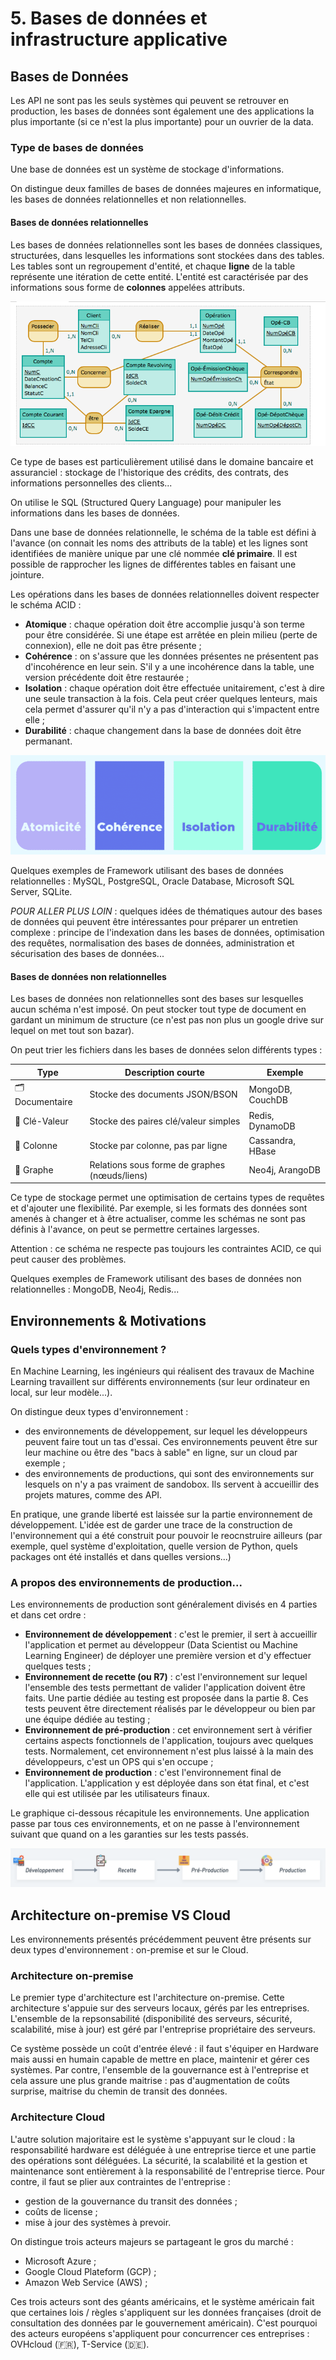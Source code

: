 # 5. Bases de données et infrastructure applicative

## Bases de Données

Les API ne sont pas les seuls systèmes qui peuvent se retrouver en production, les bases de données sont également une des applications la plus importante (si ce n'est la plus importante) pour un ouvrier de la data. 

### Type de bases de données

Une base de données est un système de stockage d'informations.

On distingue deux familles de bases de données majeures en informatique, les bases de données relationnelles et non relationnelles. 

#### Bases de données relationnelles 

Les bases de données relationnelles sont les bases de données classiques, structurées, dans lesquelles les informations sont stockées dans des tables. Les tables sont un regroupement d'entité, et chaque **ligne** de la table représente une itération de cette entité. L'entité est caractérisée par des informations sous forme de **colonnes** appelées attributs.

<p align="center">
  <img src="./resources/05_infrastructures/schema_bdd_bank.png" />
</p>

Ce type de bases est particulièrement utilisé dans le domaine bancaire et assuranciel : stockage de l'historique des crédits, des contrats, des informations personnelles des clients...

On utilise le SQL (Structured Query Language) pour manipuler les informations dans les bases de données. 

Dans une base de données relationnelle, le schéma de la table est défini à l'avance (on connait les noms des attributs de la table) et les lignes sont identifiées de manière unique par une clé nommée **clé primaire**. Il est possible de rapprocher les lignes de différentes tables en faisant une jointure.

Les opérations dans les bases de données relationnelles doivent respecter le schéma ACID : 
- **Atomique** : chaque opération doit être accomplie jusqu'à son terme pour être considérée. Si une étape est arrêtée en plein milieu (perte de connexion), elle ne doit pas être présente ;
- **Cohérence** : on s'assure que les données présentes ne présentent pas d'incohérence en leur sein. S'il y a une incohérence dans la table, une version précédente doit être restaurée ;
- **Isolation** : chaque opération doit être effectuée unitairement, c'est à dire une seule transaction à la fois. Cela peut créer quelques lenteurs, mais cela permet d'assurer qu'il n'y a pas d'interaction qui s'impactent entre elle ;
- **Durabilité** : chaque changement dans la base de données doit être permanant.

<p align="center">
  <img src="./resources/05_infrastructures/acid_bdd.png" />
</p>

Quelques exemples de Framework utilisant des bases de données relationnelles : MySQL, PostgreSQL, Oracle Database, Microsoft SQL Server, SQLite.

*POUR ALLER PLUS LOIN* : quelques idées de thématiques autour des bases de données qui peuvent être intéressantes pour préparer un entretien complexe : principe de l'indexation dans les bases de données, optimisation des requêtes, normalisation des bases de données, administration et sécurisation des bases de données...

#### Bases de données non relationnelles

Les bases de données non relationnelles sont des bases sur lesquelles aucun schéma n'est imposé. On peut stocker tout type de document en gardant un minimum de structure (ce n'est pas non plus un google drive sur lequel on met tout son bazar).

On peut trier les fichiers dans les bases de données selon différents types : 

|Type | Description courte | Exemple|
|------|-----------|------------------|
|🗂️ Documentaire | Stocke des documents JSON/BSON | MongoDB, CouchDB|
|🔑 Clé-Valeur | Stocke des paires clé/valeur simples | Redis, DynamoDB|
|🧮 Colonne | Stocke par colonne, pas par ligne | Cassandra, HBase|
|🔗 Graphe | Relations sous forme de graphes (nœuds/liens) | Neo4j, ArangoDB|

Ce type de stockage permet une optimisation de certains types de requêtes et d'ajouter une flexibilité. Par exemple, si les formats des données sont amenés à changer et à être actualiser, comme les schémas ne sont pas définis à l'avance, on peut se permettre certaines largesses.

Attention : ce schéma ne respecte pas toujours les contraintes ACID, ce qui peut causer des problèmes.

Quelques exemples de Framework utilisant des bases de données non relationnelles : MongoDB, Neo4j, Redis...

## Environnements & Motivations

### Quels types d'environnement ? 

En Machine Learning, les ingénieurs qui réalisent des travaux de Machine Learning travaillent sur différents environnements (sur leur ordinateur en local, sur leur modèle...).

On distingue deux types d'environnement :
- des environnements de développement, sur lequel les développeurs peuvent faire tout un tas d'essai. Ces environnements peuvent être sur leur machine ou être des "bacs à sable" en ligne, sur un cloud par exemple ;
- des environnements de productions, qui sont des environnements sur lesquels on n'y a pas vraiment de sandobox. Ils servent à accueillir des projets matures, comme des API.

En pratique, une grande liberté est laissée sur la partie environnement de développement. L'idée est de garder une trace de la construction de l'environnement qui a été construit pour pouvoir le reocnstruire ailleurs (par exemple, quel système d'exploitation, quelle version de Python, quels packages ont été installés et dans quelles versions...)

### A propos des environnements de production...

Les environnements de production sont généralement divisés en 4 parties et dans cet ordre : 
- **Environnement de développement** : c'est le premier, il sert à accueillir l'application et permet au développeur (Data Scientist ou Machine Learning Engineer) de déployer une première version et d'y effectuer quelques tests ;
- **Environnement de recette (ou R7)** : c'est l'environnement sur lequel l'ensemble des tests permettant de valider l'application doivent être faits. Une partie dédiée au testing est proposée dans la partie 8. Ces tests peuvent être directement réalisés par le développeur ou bien par une équipe dédiée au testing ;
- **Environnement de pré-production** : cet environnement sert à vérifier certains aspects fonctionnels de l'application, toujours avec quelques tests. Normalement, cet environnement n'est plus laissé à la main des développeurs, c'est un OPS qui s'en occupe ;
- **Environnement de production** : c'est l'environnement final de l'application. L'application y est déployée dans son état final, et c'est elle qui est utilisée par les utilisateurs finaux.

Le graphique ci-dessous récapitule les environnements. Une application passe par tous ces environnements, et on ne passe à l'environnement suivant que quand on a les garanties sur les tests passés.

<p align="center">
  <img src="./resources/05_infrastructures/schema_env.png" />
</p>

## Architecture on-premise VS Cloud

Les environnements présentés précédemment peuvent être présents sur deux types d'environnement : on-premise et sur le Cloud.

### Architecture on-premise

Le premier type d'architecture est l'architecture on-premise. Cette architecture s'appuie sur des serveurs locaux, gérés par les entreprises. L'ensemble de la repsonsabilité (disponibilité des serveurs, sécurité, scalabilité, mise à jour) est géré par l'entreprise propriétaire des serveurs.

Ce système possède un coût d'entrée élevé : il faut s'équiper en Hardware mais aussi en humain capable de mettre en place, maintenir et gérer ces systèmes. Par contre, l'ensemble de la gouvernance est à l'entreprise et cela assure une plus grande maitrise : pas d'augmentation de coûts surprise, maitrise du chemin de transit des données.

### Architecture Cloud

L'autre solution majoritaire est le système s'appuyant sur le cloud : la responsabilité hardware est déléguée à une entreprise tierce et une partie des opérations sont déléguées. La sécurité, la scalabilité et la gestion et maintenance sont entièrement à la responsabilité de l'entreprise tierce. Pour contre, il faut se plier aux contraintes de l'entreprise : 
- gestion de la gouvernance du transit des données ;
- coûts de license ;
- mise à jour des systèmes à prevoir.

On distingue trois acteurs majeurs se partageant le gros du marché :
- Microsoft Azure ;
- Google Cloud Plateform (GCP) ;
- Amazon Web Service (AWS) ;

Ces trois acteurs sont des géants américains, et le système américain fait que certaines lois / règles s'appliquent sur les données françaises (droit de consultation des données par le gouvernement américain). C'est pourquoi des acteurs européens s'appliquent pour concurrencer ces entreprises : OVHcloud (🇫🇷), T-Service (🇩🇪).





